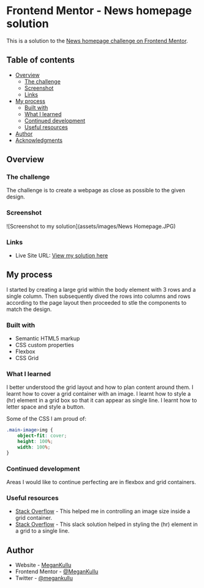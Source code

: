 # Frontend Mentor - News homepage solution

This is a solution to the [News homepage challenge on Frontend Mentor](https://www.frontendmentor.io/challenges/news-homepage-H6SWTa1MFl).

## Table of contents

- [Overview](#overview)
  - [The challenge](#the-challenge)
  - [Screenshot](#screenshot)
  - [Links](#links)
- [My process](#my-process)
  - [Built with](#built-with)
  - [What I learned](#what-i-learned)
  - [Continued development](#continued-development)
  - [Useful resources](#useful-resources)
- [Author](#author)
- [Acknowledgments](#acknowledgments)


## Overview

### The challenge

The challenge is to create a webpage as close as possible to the given design.
### Screenshot

![Screenshot to my solution](assets/images/News Homepage.JPG)


### Links

- Live Site URL: [View my solution here](https://megankullu.github.io/news-homepage/)

## My process

I started by creating a large grid within the body element with 3 rows and a single column. Then subsequently dived the rows into columns and rows according to the page layout then proceeded to stle the components to match the design.

### Built with

- Semantic HTML5 markup
- CSS custom properties
- Flexbox
- CSS Grid


### What I learned

I better understood the grid layout and how to plan content around them.
I learnt how to cover a grid container with an image.
I learnt how to style a (hr) element in a grid box so that it can appear as single line.
I learnt how to letter space and style a button.


Some of the CSS I am proud of:
```css
.main-image>img {
    object-fit: cover;
    height: 100%;
    width: 100%;
}
```

### Continued development

Areas I would like to continue perfecting are in flexbox and grid containers.

### Useful resources

- [Stack Overflow](https://stackoverflow.com/questions/46090760/controlling-the-size-of-an-image-within-a-css-grid-layout) - This helped me in controlling an image size inside a grid container.
- [Stack Overflow](https://stackoverflow.com/questions/4908525/styling-the-hr-element) - This slack solution helped in styling the (hr) element in a grid to a single line.


## Author

- Website - [MeganKullu](https://www.megankullu.tech)
- Frontend Mentor - [@MeganKullu](https://www.frontendmentor.io/profile/MeganKullu)
- Twitter - [@megankullu](https://www.twitter.com/megankullu)
